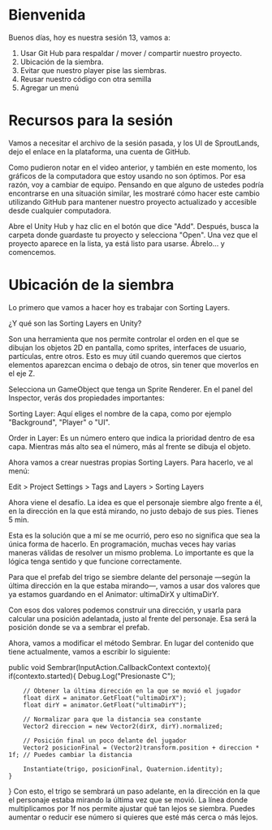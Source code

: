 <!-- Guión para la sesión 13 de Motores de Videojuegos -->

<!-- Comentario -->
<!-- Bienvenida y objetivo de la sesión -->
# Bienvenida
Buenos días, hoy es nuestra sesión 13, vamos a:
1. Usar Git Hub para respaldar / mover / compartir nuestro proyecto.
2. Ubicación de la siembra.
3. Evitar que nuestro player pise las siembras.
4. Reusar nuestro código con otra semilla
5. Agregar un menú
<!-- Recursos del juego -->
# Recursos para la sesión
Vamos a necesitar el archivo de la sesión pasada, y los UI de SproutLands, dejo el enlace en la plataforma, una cuenta de GitHub.

<!-- Git hub -->
Como pudieron notar en el video anterior, y también en este momento, los gráficos de la computadora que estoy usando no son óptimos. Por esa razón, voy a cambiar de equipo. Pensando en que alguno de ustedes podría encontrarse en una situación similar, les mostraré cómo hacer este cambio utilizando GitHub para mantener nuestro proyecto actualizado y accesible desde cualquier computadora.

<!-- Abirir en Unity -->
Abre el Unity Hub y haz clic en el botón que dice "Add". Después, busca la carpeta donde guardaste tu proyecto y selecciona "Open". Una vez que el proyecto aparece en la lista, ya está listo para usarse. Ábrelo... y comencemos.
<!-- Sorting Layers y distancia de siembra -->
# Ubicación de la siembra

<!-- canva -->
Lo primero que vamos a hacer hoy es trabajar con Sorting Layers.

¿Y qué son las Sorting Layers en Unity?

Son una herramienta que nos permite controlar el orden en el que se dibujan los objetos 2D en pantalla, como sprites, interfaces de usuario, partículas, entre otros. Esto es muy útil cuando queremos que ciertos elementos aparezcan encima o debajo de otros, sin tener que moverlos en el eje Z.
<!-- unity esperar 3 seg -->
Selecciona un GameObject que tenga un Sprite Renderer.
En el panel del Inspector, verás dos propiedades importantes:

Sorting Layer: Aquí eliges el nombre de la capa, como por ejemplo "Background", "Player" o "UI".

Order in Layer: Es un número entero que indica la prioridad dentro de esa capa. Mientras más alto sea el número, más al frente se dibuja el objeto.

Ahora vamos a crear nuestras propias Sorting Layers.
Para hacerlo, ve al menú:

Edit > Project Settings > Tags and Layers > Sorting Layers


<!-- Desafío: pseudocódigo sembrar adelante del personaje y en la dirección que está mirando.
EN CANVA -->

Ahora viene el desafío.
La idea es que el personaje siembre algo frente a él, en la dirección en la que está mirando, no justo debajo de sus pies. Tienes 5 min.


<!-- Solución e implementación -->
<!-- Canva -->
Esta es la solución que a mí se me ocurrió, pero eso no significa que sea la única forma de hacerlo.
En programación, muchas veces hay varias maneras válidas de resolver un mismo problema. Lo importante es que la lógica tenga sentido y que funcione correctamente.

Para que el prefab del trigo se siembre delante del personaje —según la última dirección en la que estaba mirando—, vamos a usar dos valores que ya estamos guardando en el Animator: ultimaDirX y ultimaDirY.

Con esos dos valores podemos construir una dirección, y usarla para calcular una posición adelantada, justo al frente del personaje. Esa será la posición donde se va a sembrar el prefab.

Ahora, vamos a modificar el método Sembrar.
En lugar del contenido que tiene actualmente, vamos a escribir lo siguiente:

<!-- sublime -->

public void Sembrar(InputAction.CallbackContext contexto){
    if(contexto.started){
        Debug.Log("Presionaste C");

        // Obtener la última dirección en la que se movió el jugador
        float dirX = animator.GetFloat("ultimaDirX");
        float dirY = animator.GetFloat("ultimaDirY");

        // Normalizar para que la distancia sea constante
        Vector2 direccion = new Vector2(dirX, dirY).normalized;

        // Posición final un poco delante del jugador
        Vector2 posicionFinal = (Vector2)transform.position + direccion * 1f; // Puedes cambiar la distancia

        Instantiate(trigo, posicionFinal, Quaternion.identity);
    }
}
Con esto, el trigo se sembrará un paso adelante, en la dirección en la que el personaje estaba mirando la última vez que se movió.
La línea donde multiplicamos por 1f nos permite ajustar qué tan lejos se siembra. Puedes aumentar o reducir ese número si quieres que esté más cerca o más lejos.


<!-- PreFAbplanta -->

<!-- Modificar código para reciclarlo -->

<!-- Agregar valores al inspector -->

<!-- Menú siembra -->

<!-- Guardar juego -->

<!-- recoger semillas -->